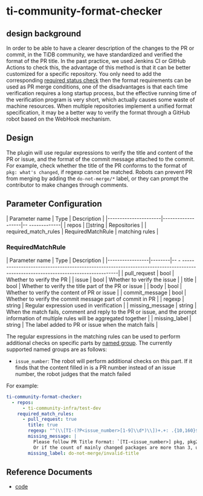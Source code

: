 # ti-community-format-checker

## design background

In order to be able to have a clearer description of the changes to the PR or commit, in the TiDB community, we have standardized and verified the format of the PR title. In the past practice, we used Jenkins CI or GitHub Actions to check this, the advantage of this method is that it can be better customized for a specific repository. You only need to add the corresponding [required status check](https://docs.github.com/en/repositories/configuring-branches-and-merges-in-your-repository/defining-the-mergeability-of-pull-requests/about-protected-branches#require-status-checks-before-merging) then the format requirements can be used as PR merge conditions, one of the disadvantages is that each time verification requires a long startup process, but the effective running time of the verification program is very short, which actually causes some waste of machine resources. When multiple repositories implement a unified format specification, it may be a better way to verify the format through a GitHub robot based on the WebHook mechanism.

## Design

The plugin will use regular expressions to verify the title and content of the PR or issue, and the format of the commit message attached to the commit. For example, check whether the title of the PR conforms to the format of `pkg: what's changed`, if regexp cannot be matched. Robots can prevent PR from merging by adding the `do-not-merge/*` label, or they can prompt the contributor to make changes through comments.

## Parameter Configuration

| Parameter name       | Type              | Description    |
|----------------------|-------------------|-- -------------|
| repos                | []string          | Repositories   |
| required_match_rules | RequiredMatchRule | matching rules |

### RequiredMatchRule

| Parameter name  | Type   | Description                                                                                                                          |
|-----------------|--------|-- - ---------------------------------------------------------------------------------------------------------------------------------|
| pull_request    | bool   | Whether to verify the PR                                                                                                             |
| issue           | bool   | Whether to verify the issue                                                                                                          |
| title           | bool   | Whether to verify the title part of the PR or issue                                                                                  |
| body            | bool   | Whether to verify the content of PR or issue                                                                                         |
| commit_message  | bool   | Whether to verify the commit message part of commit in PR                                                                            |
| regexp          | string | Regular expression used in verification                                                                                              |
| missing_message | string | When the match fails, comment and reply to the PR or issue, and the prompt information of multiple rules will be aggregated together |
| missing_label   | string | The label added to PR or issue when the match fails                                                                                  |

The regular expressions in the matching rules can be used to perform additional checks on specific parts by [named group](https://pkg.go.dev/regexp#Regexp.SubexpNames). The currently supported named groups are as follows:

- `issue_number`: The robot will perform additional checks on this part. If it finds that the content filled in is a PR number instead of an issue number, the robot judges that the match failed

For example:

```yml
ti-community-format-checker:
  - repos:
      - ti-community-infra/test-dev
    required_match_rules:
      - pull_request: true
        title: true
        regexp: "^(\\[TI-(?P<issue_number>[1-9]\\d*)\\])+.+: .{10,160}$"
        missing_message: |
          Please follow PR Title Format: `[TI-<issue_number>] pkg, pkg2, pkg3: what is changed`
          Or if the count of mainly changed packages are more than 3, use `[TI-<issue_number>] *: what is changed`
        missing_label: do-not-merge/invalid-title
```

## Reference Documents

- [code](https://github.com/ti-community-infra/tichi/tree/master/internal/pkg/externalplugins/formatchecker)

